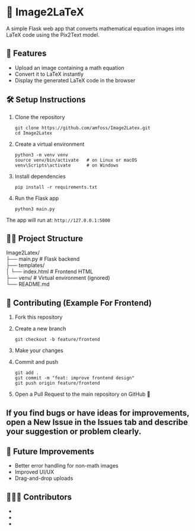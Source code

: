 # 🧮 Image2LaTeX

A simple Flask web app that converts mathematical equation images into LaTeX code using the Pix2Text model.

## 🚀 Features

- Upload an image containing a math equation
- Convert it to LaTeX instantly
- Display the generated LaTeX code in the browser

## 🛠️ Setup Instructions

1. Clone the repository
   
   ```  
   git clone https://github.com/amfoss/Image2Latex.git  
   cd Image2Latex
   ```

3. Create a virtual environment

   ```
   python3 -m venv venv  
   source venv/bin/activate   # on Linux or macOS  
   venv\Scripts\activate      # on Windows
   ```

5. Install dependencies
   ```
   pip install -r requirements.txt
   ```

7. Run the Flask app

   ```
   python3 main.py
   ```

The app will run at: ```http://127.0.0.1:5000```

## 🧑‍💻 Project Structure

Image2Latex/  
├── main.py              # Flask backend  
├── templates/  
│   └── index.html       # Frontend HTML  
├── venv/                # Virtual environment (ignored)  
└── README.md  

## 🤝 Contributing (Example For Frontend)

1. Fork this repository

2. Create a new branch  
   ```
   git checkout -b feature/frontend
   ```
   
3. Make your changes
   
4. Commit and push

   ```
   git add .  
   git commit -m "feat: improve frontend design"  
   git push origin feature/frontend
   ```
   
5. Open a Pull Request to the main repository on GitHub 🚀

## If you find bugs or have ideas for improvements, open a New Issue in the Issues tab and describe your suggestion or problem clearly.  

## 🧠 Future Improvements

- Better error handling for non-math images  
- Improved UI/UX  
- Drag-and-drop uploads  

## 🧑‍🤝‍🧑 Contributors

-
- 
- 
